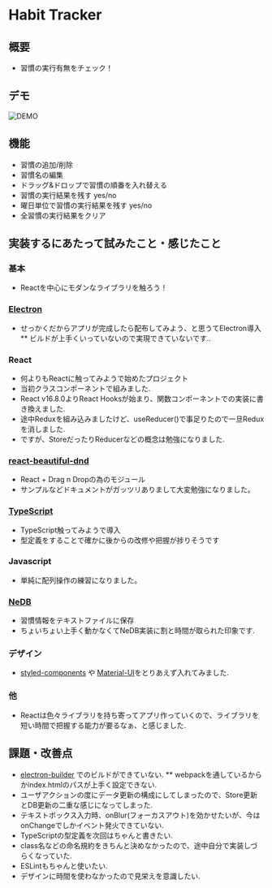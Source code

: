 # Habit Tracker

## 概要
* 習慣の実行有無をチェック！

## デモ
![DEMO](https://user-images.githubusercontent.com/31443408/89024334-e2e16e80-d35f-11ea-9e5c-e3286e97d2b9.gif)

## 機能
* 習慣の追加/削除
* 習慣名の編集
* ドラッグ&ドロップで習慣の順番を入れ替える
* 習慣の実行結果を残す yes/no
* 曜日単位で習慣の実行結果を残す yes/no
* 全習慣の実行結果をクリア

## 実装するにあたって試みたこと・感じたこと
### 基本
* Reactを中心にモダンなライブラリを触ろう！
### [Electron](https://www.electronjs.org/)
* せっかくだからアプリが完成したら配布してみよう、と思うてElectron導入
** ビルドが上手くいっていないので実現できていないです..
### React
* 何よりもReactに触ってみようで始めたプロジェクト
* 当初クラスコンポーネントで組みました.
* React v16.8.0よりReact Hooksが始まり、関数コンポーネントでの実装に書き換えました.
* 途中Reduxを組み込みましたけど、useReducer()で事足りたので一旦Reduxを消しました.
* ですが、StoreだったりReducerなどの概念は勉強になりました.
### [react-beautiful-dnd](https://github.com/atlassian/react-beautiful-dnd)
* React + Drag n Dropの為のモジュール
* サンプルなどドキュメントがガッツリありまして大変勉強になりました。
### [TypeScript](https://www.typescriptlang.org/)
* TypeScript触ってみようで導入
* 型定義をすることで確かに後からの改修や把握が捗りそうです
### Javascript
* 単純に配列操作の練習になりました。
### [NeDB](https://github.com/louischatriot/nedb)
* 習慣情報をテキストファイルに保存
* ちょいちょい上手く動かなくてNeDB実装に割と時間が取られた印象です.
### デザイン
* [styled-components](https://styled-components.com/) や [Material-UI](https://material-ui.com/)をとりあえず入れてみました.
### 他
* Reactは色々ライブラリを持ち寄ってアプリ作っていくので、ライブラリを短い時間で把握する能力が要るなぁ、と感じました.

## 課題・改善点
* [electron-builder](https://www.electron.build/) でのビルドができていない.
** webpackを通しているからかindex.htmlのパスが上手く設定できない.
* ユーザアクションの度にデータ更新の構成にしてしまったので、Store更新とDB更新の二重な感じになってしまった.
* テキストボックス入力時、onBlur(フォーカスアウト)を効かせたいが、今はonChangeでしかイベント発火できていない.
* TypeScriptの型定義を次回はちゃんと書きたい.
* class名などの命名規約をきちんと決めなかったので、途中自分で実装しづらくなっていた.
* ESLintもちゃんと使いたい.
* デザインに時間を使わなかったので見栄えを意識したい.


